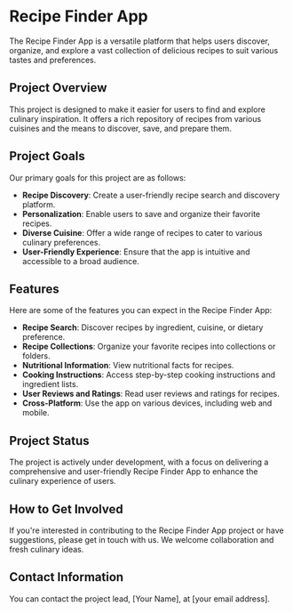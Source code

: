 # Recipe Finder App

The Recipe Finder App is a versatile platform that helps users discover, organize, and explore a vast collection of delicious recipes to suit various tastes and preferences.

## Project Overview

This project is designed to make it easier for users to find and explore culinary inspiration. It offers a rich repository of recipes from various cuisines and the means to discover, save, and prepare them.

## Project Goals

Our primary goals for this project are as follows:

- **Recipe Discovery**: Create a user-friendly recipe search and discovery platform.
- **Personalization**: Enable users to save and organize their favorite recipes.
- **Diverse Cuisine**: Offer a wide range of recipes to cater to various culinary preferences.
- **User-Friendly Experience**: Ensure that the app is intuitive and accessible to a broad audience.

## Features

Here are some of the features you can expect in the Recipe Finder App:

- **Recipe Search**: Discover recipes by ingredient, cuisine, or dietary preference.
- **Recipe Collections**: Organize your favorite recipes into collections or folders.
- **Nutritional Information**: View nutritional facts for recipes.
- **Cooking Instructions**: Access step-by-step cooking instructions and ingredient lists.
- **User Reviews and Ratings**: Read user reviews and ratings for recipes.
- **Cross-Platform**: Use the app on various devices, including web and mobile.

## Project Status

The project is actively under development, with a focus on delivering a comprehensive and user-friendly Recipe Finder App to enhance the culinary experience of users.

## How to Get Involved

If you're interested in contributing to the Recipe Finder App project or have suggestions, please get in touch with us. We welcome collaboration and fresh culinary ideas.

## Contact Information

You can contact the project lead, [Your Name], at [your email address].
